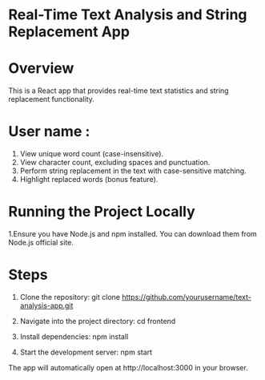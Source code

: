 
<!-- Project -->
# Real-Time Text Analysis and String Replacement App

# Overview
This is a React app that provides real-time text statistics and string replacement functionality.
# User name :

1. View unique word count (case-insensitive).
2. View character count, excluding spaces and punctuation.
3. Perform string replacement in the text with case-sensitive matching.
4. Highlight replaced words (bonus feature).

# Running the Project Locally
<!-- Prerequisites -->

1.Ensure you have Node.js and npm installed. You can download them from Node.js official site.

# Steps

1. Clone the repository: git clone https://github.com/yourusername/text-analysis-app.git

2. Navigate into the project directory: cd frontend

3. Install dependencies: npm install

4. Start the development server: npm start

The app will automatically open at http://localhost:3000 in your browser.

<!-- Happy Learning....... -->
